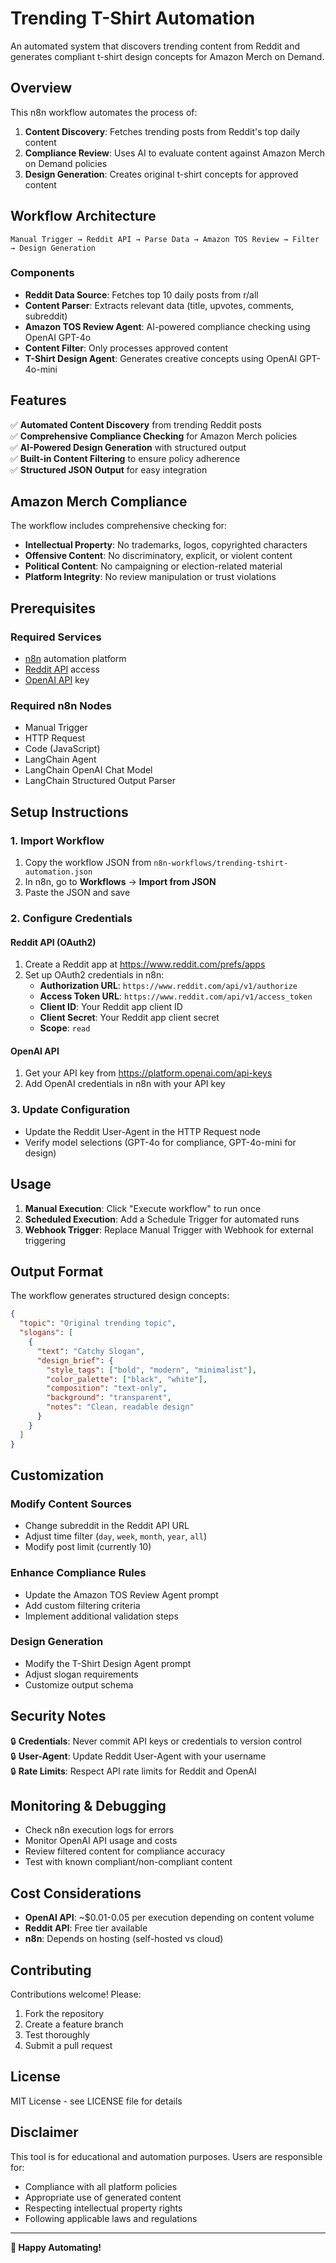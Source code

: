 # Trending T-Shirt Automation

An automated system that discovers trending content from Reddit and generates compliant t-shirt design concepts for Amazon Merch on Demand.

## Overview

This n8n workflow automates the process of:
1. **Content Discovery**: Fetches trending posts from Reddit's top daily content
2. **Compliance Review**: Uses AI to evaluate content against Amazon Merch on Demand policies
3. **Design Generation**: Creates original t-shirt concepts for approved content

## Workflow Architecture

```
Manual Trigger → Reddit API → Parse Data → Amazon TOS Review → Filter → Design Generation
```

### Components

- **Reddit Data Source**: Fetches top 10 daily posts from r/all
- **Content Parser**: Extracts relevant data (title, upvotes, comments, subreddit)
- **Amazon TOS Review Agent**: AI-powered compliance checking using OpenAI GPT-4o
- **Content Filter**: Only processes approved content
- **T-Shirt Design Agent**: Generates creative concepts using OpenAI GPT-4o-mini

## Features

✅ **Automated Content Discovery** from trending Reddit posts  
✅ **Comprehensive Compliance Checking** for Amazon Merch policies  
✅ **AI-Powered Design Generation** with structured output  
✅ **Built-in Content Filtering** to ensure policy adherence  
✅ **Structured JSON Output** for easy integration  

## Amazon Merch Compliance

The workflow includes comprehensive checking for:

- **Intellectual Property**: No trademarks, logos, copyrighted characters
- **Offensive Content**: No discriminatory, explicit, or violent content
- **Political Content**: No campaigning or election-related material
- **Platform Integrity**: No review manipulation or trust violations

## Prerequisites

### Required Services
- [n8n](https://n8n.io/) automation platform
- [Reddit API](https://www.reddit.com/dev/api/) access
- [OpenAI API](https://openai.com/api/) key

### Required n8n Nodes
- Manual Trigger
- HTTP Request
- Code (JavaScript)
- LangChain Agent
- LangChain OpenAI Chat Model
- LangChain Structured Output Parser

## Setup Instructions

### 1. Import Workflow
1. Copy the workflow JSON from `n8n-workflows/trending-tshirt-automation.json`
2. In n8n, go to **Workflows** → **Import from JSON**
3. Paste the JSON and save

### 2. Configure Credentials

#### Reddit API (OAuth2)
1. Create a Reddit app at https://www.reddit.com/prefs/apps
2. Set up OAuth2 credentials in n8n:
   - **Authorization URL**: `https://www.reddit.com/api/v1/authorize`
   - **Access Token URL**: `https://www.reddit.com/api/v1/access_token`
   - **Client ID**: Your Reddit app client ID
   - **Client Secret**: Your Reddit app client secret
   - **Scope**: `read`

#### OpenAI API
1. Get your API key from https://platform.openai.com/api-keys
2. Add OpenAI credentials in n8n with your API key

### 3. Update Configuration
- Update the Reddit User-Agent in the HTTP Request node
- Verify model selections (GPT-4o for compliance, GPT-4o-mini for design)

## Usage

1. **Manual Execution**: Click "Execute workflow" to run once
2. **Scheduled Execution**: Add a Schedule Trigger for automated runs
3. **Webhook Trigger**: Replace Manual Trigger with Webhook for external triggering

## Output Format

The workflow generates structured design concepts:

```json
{
  "topic": "Original trending topic",
  "slogans": [
    {
      "text": "Catchy Slogan",
      "design_brief": {
        "style_tags": ["bold", "modern", "minimalist"],
        "color_palette": ["black", "white"],
        "composition": "text-only",
        "background": "transparent",
        "notes": "Clean, readable design"
      }
    }
  ]
}
```

## Customization

### Modify Content Sources
- Change subreddit in the Reddit API URL
- Adjust time filter (`day`, `week`, `month`, `year`, `all`)
- Modify post limit (currently 10)

### Enhance Compliance Rules
- Update the Amazon TOS Review Agent prompt
- Add custom filtering criteria
- Implement additional validation steps

### Design Generation
- Modify the T-Shirt Design Agent prompt
- Adjust slogan requirements
- Customize output schema

## Security Notes

🔒 **Credentials**: Never commit API keys or credentials to version control  
🔒 **User-Agent**: Update Reddit User-Agent with your username  
🔒 **Rate Limits**: Respect API rate limits for Reddit and OpenAI  

## Monitoring & Debugging

- Check n8n execution logs for errors
- Monitor OpenAI API usage and costs
- Review filtered content for compliance accuracy
- Test with known compliant/non-compliant content

## Cost Considerations

- **OpenAI API**: ~$0.01-0.05 per execution depending on content volume
- **Reddit API**: Free tier available
- **n8n**: Depends on hosting (self-hosted vs cloud)

## Contributing

Contributions welcome! Please:
1. Fork the repository
2. Create a feature branch
3. Test thoroughly
4. Submit a pull request

## License

MIT License - see LICENSE file for details

## Disclaimer

This tool is for educational and automation purposes. Users are responsible for:
- Compliance with all platform policies
- Appropriate use of generated content
- Respecting intellectual property rights
- Following applicable laws and regulations

---

**🚀 Happy Automating!**
